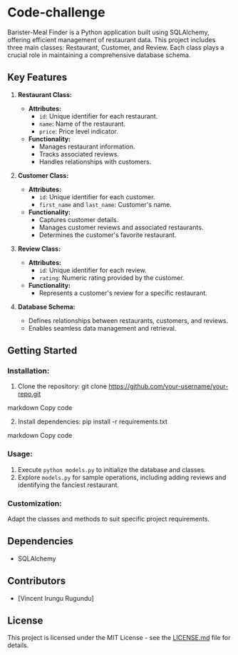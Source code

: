 # Code-challenge

Barister-Meal Finder is a Python application built using SQLAlchemy, offering efficient management of restaurant data. This project includes three main classes: Restaurant, Customer, and Review. Each class plays a crucial role in maintaining a comprehensive database schema.

## Key Features

1. **Restaurant Class:**
    - **Attributes:**
        - `id`: Unique identifier for each restaurant.
        - `name`: Name of the restaurant.
        - `price`: Price level indicator.
    - **Functionality:**
        - Manages restaurant information.
        - Tracks associated reviews.
        - Handles relationships with customers.

2. **Customer Class:**
    - **Attributes:**
        - `id`: Unique identifier for each customer.
        - `first_name` and `last_name`: Customer's name.
    - **Functionality:**
        - Captures customer details.
        - Manages customer reviews and associated restaurants.
        - Determines the customer's favorite restaurant.

3. **Review Class:**
    - **Attributes:**
        - `id`: Unique identifier for each review.
        - `rating`: Numeric rating provided by the customer.
    - **Functionality:**
        - Represents a customer's review for a specific restaurant.

4. **Database Schema:**
    - Defines relationships between restaurants, customers, and reviews.
    - Enables seamless data management and retrieval.

## Getting Started

### Installation:

1. Clone the repository:
git clone https://github.com/your-username/your-repo.git

markdown
Copy code

2. Install dependencies:
pip install -r requirements.txt

markdown
Copy code

### Usage:

1. Execute `python models.py` to initialize the database and classes.
2. Explore `models.py` for sample operations, including adding reviews and identifying the fanciest restaurant.

### Customization:

Adapt the classes and methods to suit specific project requirements.

## Dependencies

- SQLAlchemy

## Contributors

- [Vincent Irungu Rugundu]

## License

This project is licensed under the MIT License - see the [LICENSE.md](LICENSE.md) file for details.
 